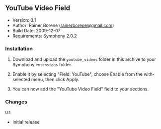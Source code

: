 YouTube Video Field
-------------------

- Version: 0.1
- Author: Rainer Borene (rainerborene@gmail.com)
- Build Date: 2009-12-07
- Requirements: Symphony 2.0.2

### Installation

1. Download and upload the `youtube_videos` folder in this archive to your Symphony `extensions` folder.

2. Enable it by selecting "Field: YouTube", choose Enable from the with-selected menu, then click Apply.

3. You can now add the "YouTube Video Field" field to your sections.

### Changes

0.1

- Initial release